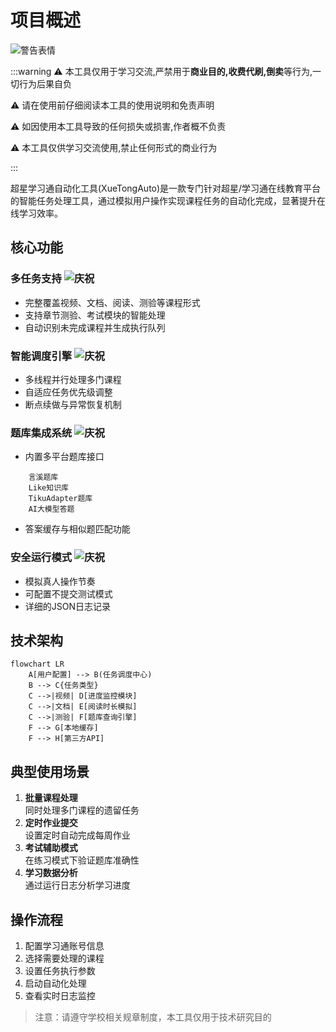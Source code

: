
# 项目概述

![警告表情](/images/emojis/warning.svg)

:::warning
⚠️ 本工具仅用于学习交流,严禁用于**商业目的,收费代刷,倒卖**等行为,一切行为后果自负

⚠️ 请在使用前仔细阅读本工具的使用说明和免责声明

⚠️ 如因使用本工具导致的任何损失或损害,作者概不负责

⚠️ 本工具仅供学习交流使用,禁止任何形式的商业行为

:::

超星学习通自动化工具(XueTongAuto)是一款专门针对超星/学习通在线教育平台的智能任务处理工具，通过模拟用户操作实现课程任务的自动化完成，显著提升在线学习效率。

## 核心功能

### 多任务支持 ![庆祝](/images/emojis/celebrate.svg)
- 完整覆盖视频、文档、阅读、测验等课程形式
- 支持章节测验、考试模块的智能处理
- 自动识别未完成课程并生成执行队列

### 智能调度引擎 ![庆祝](/images/emojis/celebrate.svg)
- 多线程并行处理多门课程
- 自适应任务优先级调整
- 断点续做与异常恢复机制

### 题库集成系统 ![庆祝](/images/emojis/celebrate.svg)
- 内置多平台题库接口
```
    言溪题库    
    Like知识库   
    TikuAdapter题库
    AI大模型答题  
```
- 答案缓存与相似题匹配功能

### 安全运行模式 ![庆祝](/images/emojis/celebrate.svg)
- 模拟真人操作节奏
- 可配置不提交测试模式
- 详细的JSON日志记录

## 技术架构

```mermaid
flowchart LR
    A[用户配置] --> B(任务调度中心)
    B --> C{任务类型}
    C -->|视频| D[进度监控模块]
    C -->|文档| E[阅读时长模拟]
    C -->|测验| F[题库查询引擎]
    F --> G[本地缓存]
    F --> H[第三方API]
```

## 典型使用场景

1. **批量课程处理**  
   同时处理多门课程的遗留任务
2. **定时作业提交**  
   设置定时自动完成每周作业
3. **考试辅助模式**  
   在练习模式下验证题库准确性
4. **学习数据分析**  
   通过运行日志分析学习进度

## 操作流程

1. 配置学习通账号信息
2. 选择需要处理的课程
3. 设置任务执行参数
4. 启动自动化处理
5. 查看实时日志监控

> 注意：请遵守学校相关规章制度，本工具仅用于技术研究目的